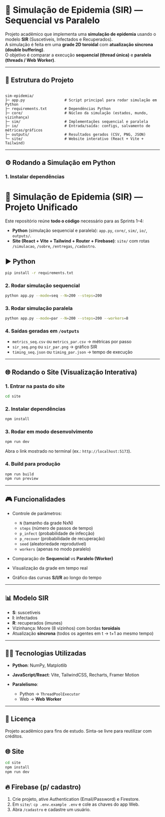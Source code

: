 # 🧪 Simulação de Epidemia (SIR) — Sequencial vs Paralelo

Projeto acadêmico que implementa uma **simulação de epidemia** usando o modelo **SIR** (Suscetíveis, Infectados e Recuperados).  
A simulação é feita em uma **grade 2D toroidal** com **atualização síncrona (double buffering)**.  
O objetivo é comparar a execução **sequencial (thread única)** e **paralela (threads / Web Worker)**.

---

## 📂 Estrutura do Projeto

```

sim-epidemia/
├─ app.py                  # Script principal para rodar simulação em Python
├─ requirements.txt        # Dependências Python
├─ core/                   # Núcleo da simulação (estados, mundo, vizinhança)
├─ sim/                    # Implementações sequencial e paralela
├─ io/                     # Entrada/saída: configs, salvamento de métricas/gráficos
├─ outputs/                # Resultados gerados (CSV, PNG, JSON)
└─ site/                   # Website interativo (React + Vite + Tailwind)

````

---

## ⚙️ Rodando a Simulação em Python

### 1. Instalar dependências

# 🧪 Simulação de Epidemia (SIR) — Projeto Unificado

Este repositório reúne **todo o código** necessário para as Sprints 1–4:
- **Python** (simulação sequencial e paralela): `app.py`, `core/`, `sim/`, `io/`, `outputs/`.
- **Site (React + Vite + Tailwind + Router + Firebase)**: `site/` com rotas `/simulacao`, `/sobre`, `/entregas`, `/cadastro`.

## ▶️ Python

```bash
pip install -r requirements.txt
````

### 2. Rodar simulação sequencial

```bash
python app.py --mode=seq --N=200 --steps=200
```

### 3. Rodar simulação paralela

```bash
python app.py --mode=par --N=200 --steps=200 --workers=8
```

### 4. Saídas geradas em `/outputs`

* `metrics_seq.csv` ou `metrics_par.csv` → métricas por passo
* `sir_seq.png` ou `sir_par.png` → gráfico SIR
* `timing_seq.json` ou `timing_par.json` → tempo de execução

---

## 🌐 Rodando o Site (Visualização Interativa)

### 1. Entrar na pasta do site

```bash
cd site
```

### 2. Instalar dependências

```bash
npm install
```

### 3. Rodar em modo desenvolvimento

```bash
npm run dev
```

Abra o link mostrado no terminal (ex.: `http://localhost:5173`).

### 4. Build para produção

```bash
npm run build
npm run preview
```

---

## 🎮 Funcionalidades

* Controle de parâmetros:

  * `N` (tamanho da grade NxN)
  * `steps` (número de passos de tempo)
  * `p_infect` (probabilidade de infecção)
  * `p_recover` (probabilidade de recuperação)
  * `seed` (aleatoriedade reprodutível)
  * `workers` (apenas no modo paralelo)
* Comparação de **Sequencial** vs **Paralelo (Worker)**
* Visualização da grade em tempo real
* Gráfico das curvas **S/I/R** ao longo do tempo

---

## 📊 Modelo SIR

* **S**: suscetíveis
* **I**: infectados
* **R**: recuperados (imunes)
* Vizinhança: Moore (8 vizinhos) com bordas **toroidais**
* Atualização **síncrona** (todos os agentes em t → t+1 ao mesmo tempo)

---

## 👨‍💻 Tecnologias Utilizadas

* **Python**: NumPy, Matplotlib
* **JavaScript/React**: Vite, TailwindCSS, Recharts, Framer Motion
* **Paralelismo**:

  * Python → `ThreadPoolExecutor`
  * Web → **Web Worker**

---

## 📝 Licença

Projeto acadêmico para fins de estudo.
Sinta-se livre para reutilizar com créditos.

## 🌐 Site
```bash
cd site
npm install
npm run dev
```

## 🔥 Firebase (p/ cadastro)
1. Crie projeto, ative Authentication (Email/Password) e Firestore.
2. Em `site/`: `cp .env.example .env` e cole as chaves do app Web.
3. Abra `/cadastro` e cadastre um usuário.

